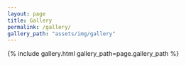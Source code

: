 ```yaml
---
layout: page
title: Gallery
permalink: /gallery/
gallery_path: "assets/img/gallery"
---
```


{% include gallery.html gallery_path=page.gallery_path %}